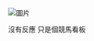 ![圖片](https://github.com/imdinosaur/UmaRaceToteBoard/assets/12067697/405ecb68-9595-4d5a-925c-f29271ca06b6)

沒有反應 只是個競馬看板
